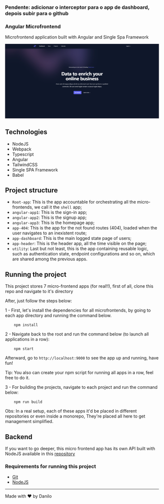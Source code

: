 ### Pendente: adicionar o interceptor para o app de dashboard, depois subir para o github

### Angular Microfrontend

Microfrontend application built with Angular and Single Spa Framework

![App Image](appImg.png)

## Technologies

- NodeJS
- Webpack
- Typescript
- Angular
- TailwindCSS
- Single SPA Framework
- Babel


## Project structure

- `Root-app`: This is the app accountable for orchestrating all the micro-frontends, we call it the `shell` app;
- `angular-app1`: This is the sign-in app;
- `angular-app2`: This is the signup app;
- `angular-app3`: This is the homepage app;
- `app-404`: This is the app for the not found routes (404), loaded when the user navigates to an inexistent route;
- `app-dashboard`: This is the main logged state page of users;
- `app-header`: This is the header app, all the time visible on the page;
- `utility`: Last but not least, this is the app containing reusable logic, such as authentication state, endpoint configurations and so on, which are shared among the previous apps.


## Running the project

This project stores 7 micro-frontend apps (for real!!), first of all, clone this repo and navigate to it's directory 

After, just follow the steps below:

1 - First, let's install the dependencies for all microfrontends, by going to each app directory and running the command below.

```console
    npm install
```
2 - Navigate back to the root and run the command below (to launch all applications in a row):

```console
    npm start
```

Afterward, go to `http://localhost:9000` to see the app up and running, have fun!

Tip: You also can create your npm script for running all apps in a row, feel free to do it.

3 - For building the projects, navigate to each project and run the command below:

```console
    npm run build
```

Obs: In a real setup, each of these apps it'd be placed in different repositories or even inside a monorepo, They're placed all here to get management simplified.

## Backend

If you want to go deeper, this micro frontend app has its own API built with NodeJS available in this [repository](https://github.com/danilolmc/clean-arch-api)

### Requirements for running this project

- [Git](https://git-scm.com/)
- [NodeJS](https://nodejs.org/)

<hr>

Made with ❤️ by Danilo